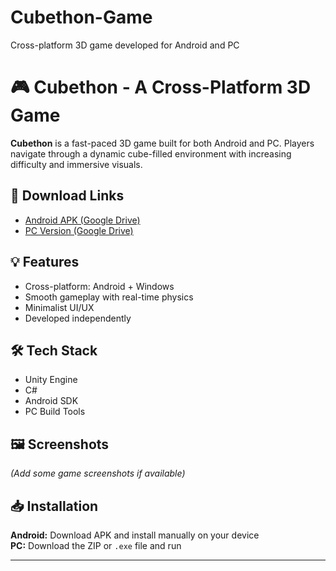 # Cubethon-Game
Cross-platform 3D game developed for Android and PC
# 🎮 Cubethon - A Cross-Platform 3D Game

**Cubethon** is a fast-paced 3D game built for both Android and PC. Players navigate through a dynamic cube-filled environment with increasing difficulty and immersive visuals.

## 🔗 Download Links
- [Android APK (Google Drive)](https://drive.google.com/drive/folders/1snvx46C7BgwyoNt_2cEBuWu3Zs8EOZu4)
- [PC Version (Google Drive)](https://drive.google.com/drive/folders/1Ashf32-cYh-xVsqA0kefT7M-lCmy7dZS)

## 💡 Features
- Cross-platform: Android + Windows
- Smooth gameplay with real-time physics
- Minimalist UI/UX
- Developed independently

## 🛠️ Tech Stack
- Unity Engine
- C#
- Android SDK
- PC Build Tools

## 🖼️ Screenshots
*(Add some game screenshots if available)*

## 📥 Installation
**Android:** Download APK and install manually on your device  
**PC:** Download the ZIP or `.exe` file and run

---
